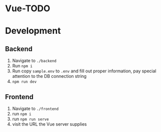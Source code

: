 # Vue-TODO

# Development

## Backend

1. Navigate to `./backend`
2. Run `npm i`
3. Run copy `sample.env` to `.env` and fill out proper information, pay special attention to the DB connection string
4. `npm run dev` 

## Frontend

1. Navigate to `./frontend`
2. run `npm i`
3. run `npm run serve`
4. visit the URL the Vue server supplies